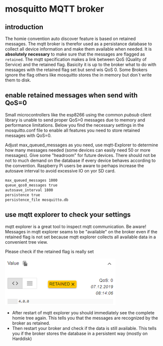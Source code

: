 # mosquitto MQTT broker

## introduction

The homie convention auto discover feature is based on retained messages. The mqtt broker is therefor used as a persistance database to collect all device information and make them available when needed. It is **absolutely necessary** to make sure that the messages are flagged as `retained`. The mqtt specification makes a link between QoS (Quality of Service) and the retained flag. Basicity it is up to the broker what to do with messages with the retained flag set but send wis QoS 0. Some Brokers ignore the flag others like mosquitto stores the in memory but don`t write them to disk. 

## enable **retained** messages when send with QoS=0

Small microcontrollers like the esp8266 using the common *pubsub* client library is unable to send proper QoS>0 messages due to memory and performance limitations. Below you find the necessary settings in the mosquitto.conf file to enable all features you need to store retained messages with QoS=0.

Adjust max_queued_messages as you need, use mqtt-Explorer to determine how many messages needed (some devices can easily need 50 or more messages). Give some "headroom" for future devices. There should not be not to much demand on the database if every device behaves according to the convention. Raspberry Pi users be aware to perhaps increase the autosave interval to avoid excessive IO on yor SD card.


```
max_queued_messages 1000
queue_qos0_messages true
autosave_interval 1800
persistence true
persistence_file mosquitto.db
```

## use mqtt explorer to check your settings
mqtt explorer is a great tool to inspect mqtt communication. Be aware! Messages in mqtt explorer seams to be "available" on the broker even if the retained flag is not set because mqtt explorer collects all available data in a convenient tree view.

Please check if the retained flag is really set

![retained message flagged correctly](https://raw.githubusercontent.com/christian-me/node-red-contrib-home/master/Mosquitto/screenshots/MQTT-Explorer-retained.png)

- After restart of mqtt explorer you should immediately see the complete homie tree again. This tells you that the messages are recognized by the broker as retained.
- Then restart your broker and check if the data is still available. This tells you if the broker stores the database in a persistent way (mostly on Harddisk)